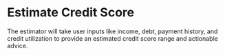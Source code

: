 # Estimate Credit Score
The estimator will take user inputs like income, debt, payment history, and credit utilization to provide an estimated credit score range and actionable advice.
